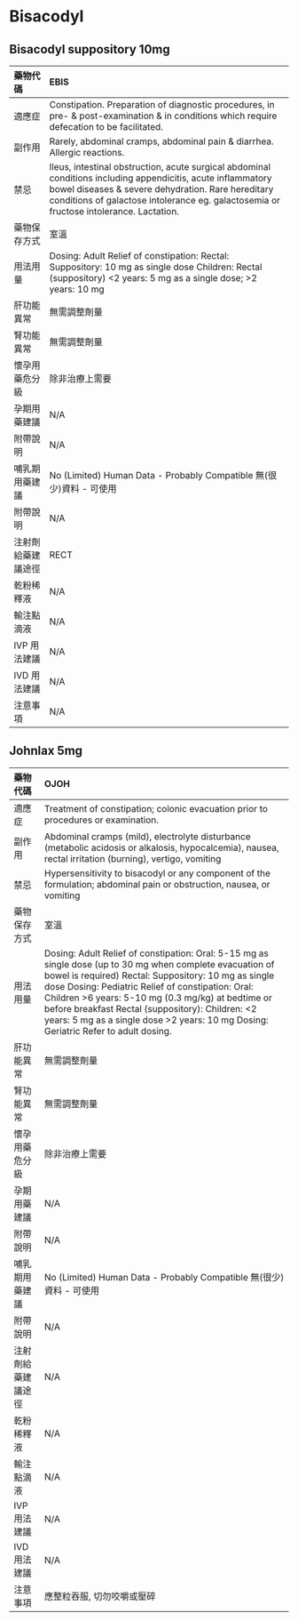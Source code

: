 # Bisacodyl

## Bisacodyl suppository 10mg

| 藥物代碼           | EBIS                                                                                                                                                                                                                                                        |
|:-------------------|:------------------------------------------------------------------------------------------------------------------------------------------------------------------------------------------------------------------------------------------------------------|
| 適應症             | Constipation. Preparation of diagnostic procedures, in pre- & post-examination & in conditions which require defecation to be facilitated.                                                                                                                  |
| 副作用             | Rarely, abdominal cramps, abdominal pain & diarrhea. Allergic reactions.                                                                                                                                                                                    |
| 禁忌               | Ileus, intestinal obstruction, acute surgical abdominal conditions including appendicitis, acute inflammatory bowel diseases & severe dehydration. Rare hereditary conditions of galactose intolerance eg. galactosemia or fructose intolerance. Lactation. |
| 藥物保存方式       | 室溫                                                                                                                                                                                                                                                        |
| 用法用量           | Dosing: Adult Relief of constipation: Rectal: Suppository: 10 mg as single dose Children: Rectal (suppository) <2 years: 5 mg as a single dose; >2 years: 10 mg                                                                                             |
| 肝功能異常         | 無需調整劑量                                                                                                                                                                                                                                                |
| 腎功能異常         | 無需調整劑量                                                                                                                                                                                                                                                |
| 懷孕用藥危分級     | 除非治療上需要                                                                                                                                                                                                                                              |
| 孕期用藥建議       | N/A                                                                                                                                                                                                                                                         |
| 附帶說明           | N/A                                                                                                                                                                                                                                                         |
| 哺乳期用藥建議     | No (Limited) Human Data - Probably Compatible 無(很少)資料 - 可使用                                                                                                                                                                                         |
| 附帶說明           | N/A                                                                                                                                                                                                                                                         |
| 注射劑給藥建議途徑 | RECT                                                                                                                                                                                                                                                        |
| 乾粉稀釋液         | N/A                                                                                                                                                                                                                                                         |
| 輸注點滴液         | N/A                                                                                                                                                                                                                                                         |
| IVP 用法建議       | N/A                                                                                                                                                                                                                                                         |
| IVD 用法建議       | N/A                                                                                                                                                                                                                                                         |
| 注意事項           | N/A                                                                                                                                                                                                                                                         |

## Johnlax 5mg

| 藥物代碼           | OJOH                                                                                                                                                                                                                                                                                                                                                                                                                    |
|:-------------------|:------------------------------------------------------------------------------------------------------------------------------------------------------------------------------------------------------------------------------------------------------------------------------------------------------------------------------------------------------------------------------------------------------------------------|
| 適應症             | Treatment of constipation; colonic evacuation prior to procedures or examination.                                                                                                                                                                                                                                                                                                                                       |
| 副作用             | Abdominal cramps (mild), electrolyte disturbance (metabolic acidosis or alkalosis, hypocalcemia), nausea, rectal irritation (burning), vertigo, vomiting                                                                                                                                                                                                                                                                |
| 禁忌               | Hypersensitivity to bisacodyl or any component of the formulation; abdominal pain or obstruction, nausea, or vomiting                                                                                                                                                                                                                                                                                                   |
| 藥物保存方式       | 室溫                                                                                                                                                                                                                                                                                                                                                                                                                    |
| 用法用量           | Dosing: Adult Relief of constipation: Oral: 5-15 mg as single dose (up to 30 mg when complete evacuation of bowel is required) Rectal: Suppository: 10 mg as single dose Dosing: Pediatric Relief of constipation: Oral: Children >6 years: 5-10 mg (0.3 mg/kg) at bedtime or before breakfast Rectal (suppository): Children: <2 years: 5 mg as a single dose >2 years: 10 mg Dosing: Geriatric Refer to adult dosing. |
| 肝功能異常         | 無需調整劑量                                                                                                                                                                                                                                                                                                                                                                                                            |
| 腎功能異常         | 無需調整劑量                                                                                                                                                                                                                                                                                                                                                                                                            |
| 懷孕用藥危分級     | 除非治療上需要                                                                                                                                                                                                                                                                                                                                                                                                          |
| 孕期用藥建議       | N/A                                                                                                                                                                                                                                                                                                                                                                                                                     |
| 附帶說明           | N/A                                                                                                                                                                                                                                                                                                                                                                                                                     |
| 哺乳期用藥建議     | No (Limited) Human Data - Probably Compatible 無(很少)資料 - 可使用                                                                                                                                                                                                                                                                                                                                                     |
| 附帶說明           | N/A                                                                                                                                                                                                                                                                                                                                                                                                                     |
| 注射劑給藥建議途徑 | N/A                                                                                                                                                                                                                                                                                                                                                                                                                     |
| 乾粉稀釋液         | N/A                                                                                                                                                                                                                                                                                                                                                                                                                     |
| 輸注點滴液         | N/A                                                                                                                                                                                                                                                                                                                                                                                                                     |
| IVP 用法建議       | N/A                                                                                                                                                                                                                                                                                                                                                                                                                     |
| IVD 用法建議       | N/A                                                                                                                                                                                                                                                                                                                                                                                                                     |
| 注意事項           | 應整粒吞服, 切勿咬嚼或壓碎                                                                                                                                                                                                                                                                                                                                                                                              |

